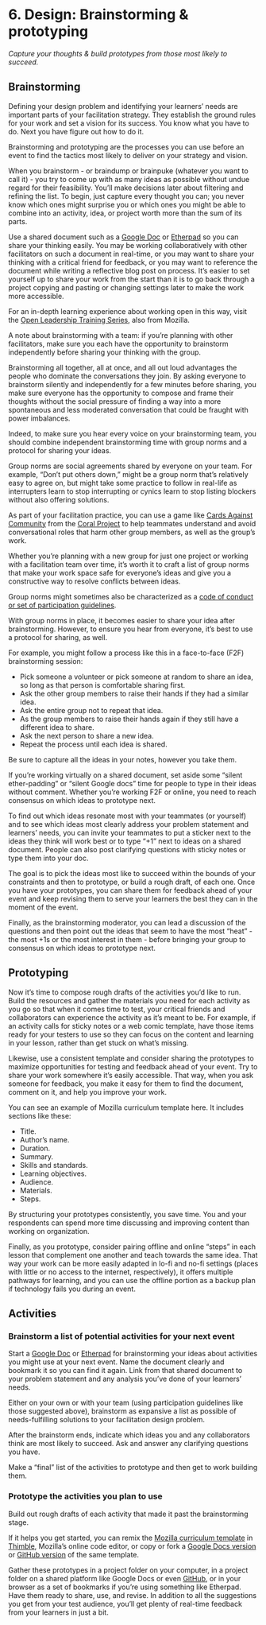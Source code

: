 # 6. Design: Brainstorming & prototyping

*Capture your thoughts & build prototypes from those most likely to succeed.*

## Brainstorming

Defining your design problem and identifying your learners’ needs are important parts of your facilitation strategy. They establish the ground rules for your work and set a vision for its success. You know what you have to do. Next you have figure out how to do it.

Brainstorming and prototyping are the processes you can use before an event to find the tactics most likely to deliver on your strategy and vision.

When you brainstorm - or braindump or brainpuke (whatever you want to call it) - you try to come up with as many ideas as possible without undue regard for their feasibility. You’ll make decisions later about filtering and refining the list. To begin, just capture every thought you can; you never know which ones might surprise you or which ones you might be able to combine into an activity, idea, or project worth more than the sum of its parts.

Use a shared document such as a [Google Doc](https://docs.google.com/) or [Etherpad](https://public.etherpad-mozilla.org/) so you can share your thinking easily.  You may be working collaboratively with other facilitators on such a document in real-time, or you may want to share your thinking with a critical friend for feedback, or you may want to reference the document while writing a reflective blog post on process. It’s easier to set yourself up to share your work from the start than it is to go back through a project copying and pasting or changing settings later to make the work more accessible.

For an in-depth learning experience about working open in this way, visit the [Open Leadership Training Series](https://mozilla.teachable.com/p/mozilla-open-leadership-training-series), also from Mozilla.

A note about brainstorming with a team: if you’re planning with other facilitators, make sure you each have the opportunity to brainstorm independently before sharing your thinking with the group.

Brainstorming all together, all at once, and all out loud advantages the people who dominate the conversations they join. By asking everyone to brainstorm silently and independently for a few minutes before sharing, you make sure everyone has the opportunity to compose and frame their thoughts without the social pressure of finding a way into a more spontaneous and less moderated conversation that could be fraught with power imbalances.

Indeed, to make sure you hear every voice on your brainstorming team, you should combine independent brainstorming time with group norms and a protocol for sharing your ideas.

Group norms are social agreements shared by everyone on your team. For example, “Don’t put others down,” might be a group norm that’s relatively easy to agree on, but might take some practice to follow in real-life as interrupters learn to stop interrupting or cynics learn to stop listing blockers without also offering solutions. 

As part of your facilitation practice, you can use a game like [Cards Against Community](https://blog.coralproject.net/cards/) from the [Coral Project](https://coralproject.net/) to help teammates understand and avoid conversational roles that harm other group members, as well as the group’s work.

Whether you’re planning with a new group for just one project or working with a facilitation team over time, it’s worth it to craft a list of group norms that make your work space safe for everyone’s ideas and give you a constructive way to resolve conflicts between ideas.

Group norms might sometimes also be characterized as a [code of conduct or set of participation guidelines](https://www.mozilla.org/en-US/about/governance/policies/participation/).

With group norms in place, it becomes easier to share your idea after brainstorming. However, to ensure you hear from everyone, it’s best to use a protocol for sharing, as well.

For example, you might follow a process like this in a face-to-face (F2F) brainstorming session:

- Pick someone a volunteer or pick someone at random to share an idea, so long as that person is comfortable sharing first.
- Ask the other group members to raise their hands if they had a similar idea.
- Ask the entire group not to repeat that idea.
- As the group members to raise their hands again if they still have a different idea to share.
- Ask the next person to share a new idea.
- Repeat the process until each idea is shared.

Be sure to capture all the ideas in your notes, however you take them.

If you’re working virtually on a shared document, set aside some “silent ether-padding” or “silent Google docs” time for people to type in their ideas without comment. 
Whether you’re working F2F or online, you need to reach consensus on which ideas to prototype next. 

To find out which ideas resonate most with your teammates (or yourself) and to see which ideas most clearly address your problem statement and learners’ needs, you can invite your teammates to put a sticker next to the ideas they think will work best or to type  “+1” next to ideas on a shared document. People can also post clarifying questions with sticky notes or type them into your doc. 

The goal is to pick the ideas most like to succeed within the bounds of your constraints and then to prototype, or build a rough draft, of each one. Once you have your prototypes, you can share them for feedback ahead of your event and keep revising them to serve your learners the best they can in the moment of the event.

Finally, as the brainstorming moderator, you can lead a discussion of the questions and then point out the ideas that seem to have the most “heat” - the most +1s or the most interest in them - before bringing your group to consensus on which ideas to prototype next.

## Prototyping

Now it’s time to compose rough drafts of the activities you’d like to run. Build the resources and gather the materials you need for each activity as you go so that when it comes time to test, your critical friends and collaborators can experience the activity as it’s meant to be. For example, if an activity calls for sticky notes or a web comic template, have those items ready for your testers to use so they can focus on the content and learning in your lesson, rather than get stuck on what’s missing.

Likewise, use a consistent template and consider sharing the prototypes to maximize opportunities for testing and feedback ahead of your event. Try to share your work somewhere it’s easily accessible. That way, when you ask someone for feedback, you make it easy for them to find the document, comment on it, and help you improve your work.

You can see an example of Mozilla curriculum template here. It includes sections like these:

- Title.
- Author’s name.
- Duration.
- Summary.
- Skills and standards.
- Learning objectives.
- Audience.
- Materials.
- Steps.

By structuring your prototypes consistently, you save time. You and your respondents can spend more time discussing and improving content than working on organization.

Finally, as you prototype, consider pairing offline and online “steps” in each lesson that complement one another and teach towards the same idea. That way your work can be more easily adapted in lo-fi and no-fi settings (places with little or no access to the internet, respectively), it offers multiple pathways for learning, and you can use the offline portion as a backup plan if technology fails you during an event.

## Activities

### Brainstorm a list of potential activities for your next event

Start a [Google Doc](https://docs.google.com/) or [Etherpad](https://public.etherpad-mozilla.org/) for brainstorming your ideas about activities you might use at your next event. Name the document clearly and bookmark it so you can find it again. Link from that shared document to your problem statement and any analysis you’ve done of your learners’ needs.

Either on your own or with your team (using participation guidelines like those suggested above), brainstorm as expansive a list as possible of needs-fulfilling solutions to your facilitation design problem.

After the brainstorm ends, indicate which ideas you and any collaborators think are most likely to succeed. Ask and answer any clarifying questions you have. 

Make a “final” list of the activities to prototype and then get to work building them.

### Prototype the activities you plan to use

Build out rough drafts of each activity that made it past the brainstorming stage.

If it helps you get started, you can remix the [Mozilla curriculum template](https://thimbleprojects.org/chadsansing/107281/#overview) in [Thimble](https://thimble.org), Mozilla’s online code editor, or copy or fork a [Google Docs version](https://docs.google.com/document/d/1rr3MDOcfigcidn33LlGIN_rZg2gGyaQonPWxHfPBbMM/edit#heading=h.2oerrbnii4rp) or [GitHub version](https://github.com/chadsansing/critical-web-literacy-curriculum/blob/master/Resources/content-template.md) of the same template.

Gather these prototypes in a project folder on your computer, in a project folder on a shared platform like Google Docs or even [GitHub](https://github.com), or in your browser as a set of bookmarks if you’re using something like Etherpad. Have them ready to share, use, and revise. In addition to all the suggestions you get from your test audience, you’ll get plenty of real-time feedback from your learners in just a bit.



